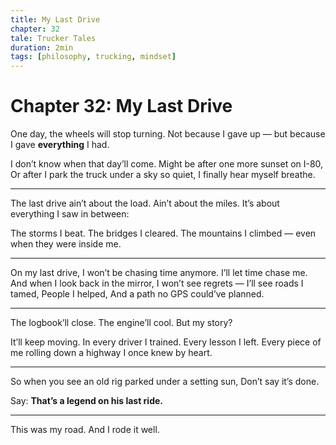 ```yaml
---
title: My Last Drive
chapter: 32
tale: Trucker Tales
duration: 2min
tags: [philosophy, trucking, mindset]
---
```


# Chapter 32: My Last Drive

One day, the wheels will stop turning.
Not because I gave up — but because I gave **everything** I had.

I don’t know when that day’ll come.
Might be after one more sunset on I-80,
Or after I park the truck under a sky so quiet,
I finally hear myself breathe.

---

The last drive ain’t about the load.
Ain’t about the miles.
It’s about everything I saw in between:

The storms I beat.
The bridges I cleared.
The mountains I climbed — even when they were inside me.

---

On my last drive,
I won’t be chasing time anymore.
I’ll let time chase me.
And when I look back in the mirror,
I won’t see regrets —
I’ll see roads I tamed,
People I helped,
And a path no GPS could’ve planned.

---

The logbook’ll close.
The engine’ll cool.
But my story?

It’ll keep moving.
In every driver I trained.
Every lesson I left.
Every piece of me rolling down a highway I once knew by heart.

---

So when you see an old rig parked under a setting sun,
Don’t say it’s done.

Say:
**That’s a legend on his last ride.**

---

This was my road.
And I rode it well.
